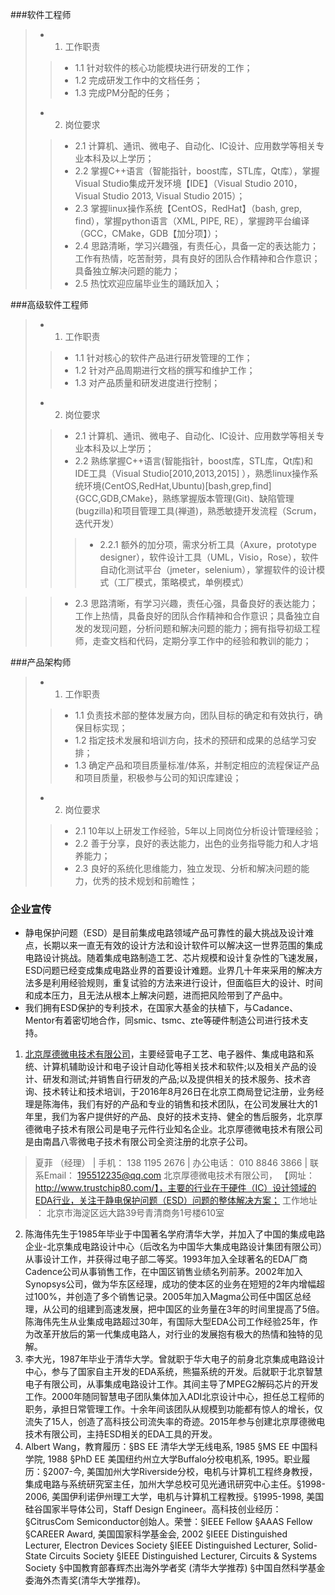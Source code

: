 ###软件工程师
> - 1. 工作职责
>> - 1.1 针对软件的核心功能模块进行研发的工作；
>> - 1.2 完成研发工作中的文档任务；
>> - 1.3 完成PM分配的任务；
> 
> - 2. 岗位要求
>> - 2.1 计算机、通讯、微电子、自动化、IC设计、应用数学等相关专业本科及以上学历；
>> - 2.2 掌握C++语言（智能指针，boost库，STL库，Qt库），掌握Visual Studio集成开发环境【IDE】（Visual Studio 2010，Visual Studio 2013, Visual Studio 2015）；
>> - 2.3 掌握linux操作系统【CentOS，RedHat】（bash, grep, find），掌握python语言（XML, PIPE, RE），掌握跨平台编译（GCC，CMake，GDB【加分项】）；
>> - 2.4 思路清晰，学习兴趣强，有责任心，具备一定的表达能力；工作有热情，吃苦耐劳，具有良好的团队合作精神和合作意识；具备独立解决问题的能力；
>> - 2.5 热忱欢迎应届毕业生的踊跃加入；

###高级软件工程师
> - 1. 工作职责
>> - 1.1 针对核心的软件产品进行研发管理的工作；
>> - 1.2 针对产品周期进行文档的撰写和维护工作；
>> - 1.3 对产品质量和研发进度进行控制；
>
> - 2. 岗位要求
>> - 2.1 计算机、通讯、微电子、自动化、IC设计、应用数学等相关专业本科及以上学历；
>> - 2.2 熟练掌握C++语言(智能指针，boost库，STL库，Qt库)和IDE工具（Visual Studio[2010,2013,2015] ），熟悉linux操作系统环境(CentOS,RedHat,Ubuntu)[bash,grep,find]{GCC,GDB,CMake}，熟练掌握版本管理(Git)、缺陷管理(bugzilla)和项目管理工具(禅道)，熟悉敏捷开发流程（Scrum，迭代开发）
>>> - 2.2.1 额外的加分项，需求分析工具（Axure，prototype designer），软件设计工具（UML，Visio，Rose），软件自动化测试平台（jmeter，selenium），掌握软件的设计模式（工厂模式，策略模式，单例模式）

>> - 2.3 思路清晰，有学习兴趣，责任心强，具备良好的表达能力；工作上热情，具备良好的团队合作精神和合作意识；具备独立自发的发现问题，分析问题和解决问题的能力；拥有指导初级工程师，走查文档和代码，定期分享工作中的经验和教训的能力；

###产品架构师
> - 1. 工作职责
>> - 1.1 负责技术部的整体发展方向，团队目标的确定和有效执行，确保目标实现；
>> - 1.2 指定技术发展和培训方向，技术的预研和成果的总结学习安排；
>> - 1.3 确定产品和项目质量标准/体系，并制定相应的流程保证产品和项目质量，积极参与公司的知识库建设；
>
> - 2. 岗位要求
>> - 2.1 10年以上研发工作经验，5年以上同岗位分析设计管理经验；
>> - 2.2 善于分享，良好的表达能力，出色的业务指导能力和人才培养能力；
>> - 2.3 良好的系统化思维能力，独立发现、分析和解决问题的能力，优秀的技术规划和前瞻性；

### 企业宣传 ###
- 静电保护问题（ESD）是目前集成电路领域产品可靠性的最大挑战及设计难点，长期以来一直无有效的设计方法和设计软件可以解决这一世界范围的集成电路设计挑战。随着集成电路制造工艺、芯片规模和设计复杂性的飞速发展，ESD问题已经变成集成电路业界的首要设计难题。业界几十年来采用的解决方法多是利用经验规则，重复试验的方法来进行设计，但面临巨大的设计、时间和成本压力，且无法从根本上解决问题，进而把风险带到了产品中。
- 我们拥有ESD保护的专利技术，在国家大基金的扶植下，与Cadance、Mentor有着密切地合作，同smic、tsmc、zte等硬件制造公司进行技术支持。
1. [北京厚德微电技术有限公司](http://www.trustchip80.com/)，主要经营电子工艺、电子器件、集成电路和系统、计算机辅助设计和电子设计自动化等相关技术和软件;以及相关产品的设计、研发和测试;并销售自行研发的产品;以及提供相关的技术服务、技术咨询、技术转让和技术培训，于2016年8月26日在北京工商局登记注册，业务经理是陈海伟，我们有好的产品和专业的销售和技术团队，在公司发展壮大的1年里，我们为客户提供好的产品、良好的技术支持、健全的售后服务，北京厚德微电子技术有限公司是电子元件行业知名企业。北京厚德微电技术有限公司是由南昌八零微电子技术有限公司全资注册的北京子公司。
> 夏菲 （经理） | 手机： 138 1195 2676 | 办公电话： 010 8846 3866  |  联系Email： 195512235@qq.com
> 北京厚德微电技术有限公司， 【网址：http://www.trustchip80.com/】，主要的行业在于硬件（IC）设计领域的EDA行业，关注于静电保护问题（ESD）问题的整体解决方案；
> 工作地址 ： 北京市海淀区远大路39号青清商务1号楼610室 

2. 陈海伟先生于1985年毕业于中国著名学府清华大学，并加入了中国的集成电路企业-北京集成电路设计中心（后改名为中国华大集成电路设计集团有限公司）从事设计工作，并获得过电子部二等奖。1993年加入全球著名的EDA厂商Cadence公司从事销售工作，在中国区销售业绩名列前茅。2002年加入Synopsys公司，做为华东区经理，成功的使本区的业务在短短的2年内增幅超过100%，并创造了多个销售记录。2005年加入Magma公司任中国区总经理，从公司的组建到高速发展，把中国区的业务量在3年的时间里提高了5倍。
陈海伟先生从业集成电路超过30年，有国际大型EDA公司工作经验25年，作为改革开放后的第一代集成电路人，对行业的发展抱有极大的热情和独特的见解。
3. 李大光，1987年毕业于清华大学。曾就职于华大电子的前身北京集成电路设计中心，参与了国家自主开发的EDA系统，熊猫系统的开发。后就职于北京智慧电子有限公司，从事集成电路设计工作。其间主导了MPEG2解码芯片的开发工作。2000年随同智慧电子团队集体加入ADI北京设计中心，担任总工程师的职务，承担日常管理工作。十余年间该团队从规模到功能都有惊人的增长，仅流失了15人，创造了高科技公司流失率的奇迹。2015年参与创建北京厚德微电技术有限公司，主持ESD相关的EDA工具的开发。
4. Albert Wang，教育履历：§BS EE  清华大学无线电系, 1985 §MS EE  中国科学院, 1988 §PhD EE  美国纽约州立大学Buffalo分校电机系, 1995。职业履历：§2007-今, 美国加州大学Riverside分校，电机与计算机工程终身教授，集成电路与系统研究室主任，加州大学总校可见光通讯研究中心主任。§1998-2006,  美国伊利诺伊州理工大学，电机与计算机工程教授。§1995-1998, 美国硅谷国家半导体公司，Staff Design Engineer。高科技创业经历：§CitrusCom Semiconductor创始人。荣誉：§IEEE Fellow §AAAS Fellow §CAREER Award, 美国国家科学基金会, 2002 §IEEE Distinguished Lecturer, Electron Devices Society §IEEE Distinguished Lecturer, Solid-State Circuits Society §IEEE Distinguished Lecturer, Circuits & Systems Society §中国教育部春辉杰出海外学者奖 (清华大学推荐) §中国自然科学基金委海外杰青奖(清华大学推荐)。